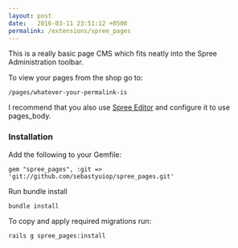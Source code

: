 ```yaml
---
layout: post
date:   2016-03-11 23:51:12 +0500
permalink: /extensions/spree_pages
---
```

This is a really basic page CMS which fits neatly into the Spree Administration toolbar.

To view your pages from the shop go to:

    /pages/whatever-your-permalink-is

I recommend that you also use [Spree Editor](https://github.com/spree/spree_editor) and configure it to use pages_body.

### Installation

Add the following to your Gemfile:

    gem "spree_pages", :git => 'git://github.com/sebastyuiop/spree_pages.git'

Run bundle install

    bundle install

To copy and apply required migrations run:

    rails g spree_pages:install
